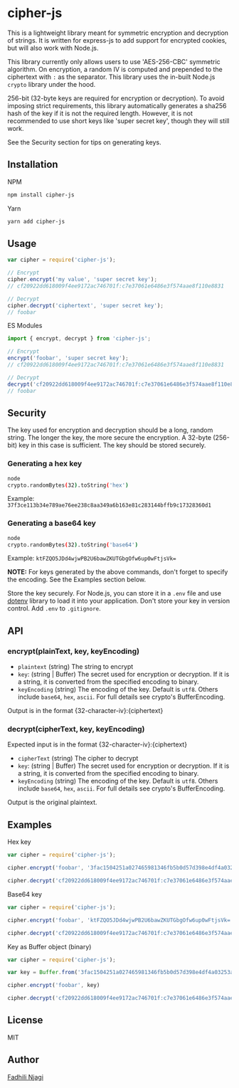 # cipher-js
This is a lightweight library meant for symmetric encryption and decryption of strings. It is written for express-js to add support for encrypted cookies, but will also work with Node.js.

This library currently only allows users to use 'AES-256-CBC' symmetric algorithm. On encryption, a random IV is computed and prepended to the ciphertext with `:` as the separator. This library uses the in-built Node.js `crypto` library under the hood.

256-bit (32-byte keys are required for encryption or decryption). To avoid imposing strict requirements, this library automatically generates a sha256 hash of the key if it is not the required length. However, it is not recommended to use short keys like 'super secret key', though they will still work.

See the Security section for tips on generating keys.

## Installation
NPM
```bash
npm install cipher-js
```
Yarn
```bash
yarn add cipher-js
```

## Usage
```javascript
var cipher = require('cipher-js');

// Encrypt
cipher.encrypt('my value', 'super secret key');
// cf20922dd618009f4ee9172ac746701f:c7e37061e6486e3f574aae8f110e8831

// Decrypt
cipher.decrypt('ciphertext', 'super secret key');
// foobar
```

ES Modules
```javascript
import { encrypt, decrypt } from 'cipher-js';

// Encrypt
encrypt('foobar', 'super secret key');
// cf20922dd618009f4ee9172ac746701f:c7e37061e6486e3f574aae8f110e8831

// Decrypt
decrypt('cf20922dd618009f4ee9172ac746701f:c7e37061e6486e3f574aae8f110e8831', 'super secret key');
// foobar
```

## Security
The key used for encryption and decryption should be a long, random string. The longer the key, the more secure the encryption. A 32-byte (256-bit) key in this case is sufficient. The key should be stored securely.

### Generating a hex key
```bash
node
crypto.randomBytes(32).toString('hex')
```
Example: `37f3ce113b34e789ae76ee238c8aa349a6b163e81c283144bffb9c17328360d1`

### Generating a base64 key
```bash
node
crypto.randomBytes(32).toString('base64')
```
Example: `ktFZQO5JDd4wjwPB2U6bawZKUTGbgOfw6up0wFtjsVk=`


**NOTE:** For keys generated by the above commands, don't forget to specify the encoding. See the Examples section below.

Store the key securely. For Node.js, you can store it in a `.env` file and use [dotenv](https://github.com/motdotla/dotenv) library to load it into your application. Don't store your key in version control. Add `.env` to `.gitignore`.

## API
### **encrypt(plainText, key, keyEncoding)**

- `plaintext` (string) The string to encrypt
- `key`: (string | Buffer) The secret used for encryption or decryption. If it is a string, it is converted from the specified encoding to binary.
- `keyEncoding` (string) The encoding of the key. Default is `utf8`. Others include `base64`, `hex`, `ascii`. For full details see crypto's BufferEncoding.

Output is in the format {32-character-iv}:{ciphertext}

### **decrypt(cipherText, key, keyEncoding)**
Expected input is in the format {32-character-iv}:{ciphertext}

- `cipherText` (string) The cipher to decrypt
- `key`: (string | Buffer) The secret used for encryption or decryption. If it is a string, it is converted from the specified encoding to binary.
- `keyEncoding` (string) The encoding of the key. Default is `utf8`. Others include `base64`, `hex`, `ascii`. For full details see crypto's BufferEncoding.

Output is the original plaintext.

## Examples
Hex key
```javascript
var cipher = require('cipher-js');

cipher.encrypt('foobar', '3fac1504251a027465981346fb5b0d57d398e4df4a03253a4c7d1926e40e9907', 'hex')

cipher.decrypt('cf20922dd618009f4ee9172ac746701f:c7e37061e6486e3f574aae8f110e8831', '3fac1504251a027465981346fb5b0d57d398e4df4a03253a4c7d1926e40e9907', 'hex')
```

Base64 key
```javascript
var cipher = require('cipher-js');

cipher.encrypt('foobar', 'ktFZQO5JDd4wjwPB2U6bawZKUTGbgOfw6up0wFtjsVk=', 'base64')

cipher.decrypt('cf20922dd618009f4ee9172ac746701f:c7e37061e6486e3f574aae8f110e8831', 'ktFZQO5JDd4wjwPB2U6bawZKUTGbgOfw6up0wFtjsVk=', 'base64')
```

Key as Buffer object (binary)
```javascript
var cipher = require('cipher-js');

var key = Buffer.from('3fac1504251a027465981346fb5b0d57d398e4df4a03253a4c7d1926e40e9907', 'hex')

cipher.encrypt('foobar', key)

cipher.decrypt('cf20922dd618009f4ee9172ac746701f:c7e37061e6486e3f574aae8f110e8831', key)
```

## License
MIT

## Author
[Fadhili Njagi](https://github.com/FadhiliNjagi)
